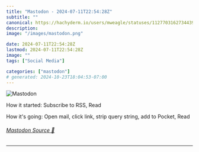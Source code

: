 ```yaml
---
title: "Mastodon - 2024-07-11T22:54:28Z"
subtitle: ""
canonical: https://hachyderm.io/users/mweagle/statuses/112770316273443946
description:
image: "/images/mastodon.png"

date: 2024-07-11T22:54:28Z
lastmod: 2024-07-11T22:54:28Z
image: ""
tags: ["Social Media"]

categories: ["mastodon"]
# generated: 2024-10-23T18:04:53-07:00
---
```

![Mastodon](/images/mastodon.png)

<p>How it started: Subscribe to RSS, Read</p><p>How it&#39;s going: Open mail, click link, strip query string, add to Pocket,  Read</p>


###### [Mastodon Source 🐘](https://hachyderm.io/@mweagle/112770316273443946)

___
